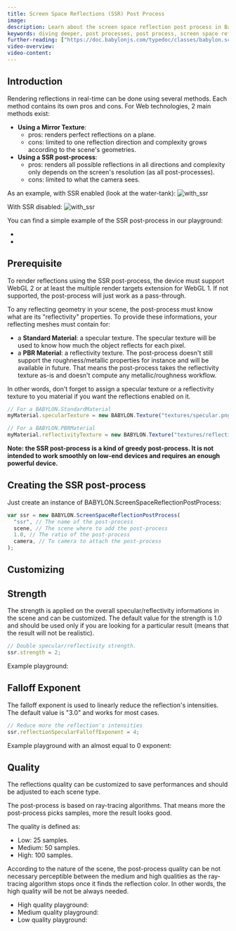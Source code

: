 ```yaml
---
title: Screen Space Reflections (SSR) Post Process
image:
description: Learn about the screen space reflection post process in Babylon.js.
keywords: diving deeper, post processes, post process, screen space reflection, reflection, SSR
further-reading: ["https://doc.babylonjs.com/typedoc/classes/babylon.screenspacereflectionpostprocess"]
video-overview:
video-content:
---
```


## Introduction

Rendering reflections in real-time can be done using several methods. Each method contains its own pros and cons. For Web technologies, 2 main methods exist:

- **Using a Mirror Texture**:
  - pros: renders perfect reflections on a plane.
  - cons: limited to one reflection direction and complexity grows according to the scene's geometries.
- **Using a SSR post-process**:
  - pros: renders all possible reflections in all directions and complexity only depends on the screen's resolution (as all post-processes).
  - cons: limited to what the camera sees.

As an example, with SSR enabled (look at the water-tank):
![with_ssr](/img/how_to/screenSpaceReflectionsPostProcess/with_ssr.png)

With SSR disabled:
![with_ssr](/img/how_to/screenSpaceReflectionsPostProcess/without_ssr.png)

You can find a simple example of the SSR post-process in our playground:

- <Playground id="#PIZ1GK" title="SSR Post Process Example - Standard material" description="Simple example of the screen space reflection Post Process, with Standard material"/>
- <Playground id="#PIZ1GK#303" title="SSR Post Process Example - PBR material" description="Simple example of the screen space reflection Post Process, with PBR material"/>

## Prerequisite

To render reflections using the SSR post-process, the device must support WebGL 2 or at least the multiple render targets extension for WebGL 1. If not supported, the post-process will just work as a pass-through.

To any reflecting geometry in your scene, the post-process must know what are its "reflectivity" properties. To provide these informations, your reflecting meshes must contain for:

- a **Standard Material**: a specular texture. The specular texture will be used to know how much the object reflects for each pixel.
- a **PBR Material**: a reflectivity texture. The post-process doesn't still support the roughness/metallic properties for instance and will be available in future. That means the post-process takes the reflectivity texture as-is and doesn't compute any metallic/roughness workflow.

In other words, don't forget to assign a specular texture or a reflectivity texture to you material if you want the reflections enabled on it.

```javascript
// For a BABYLON.StandardMaterial
myMaterial.specularTexture = new BABYLON.Texture("textures/specular.png", scene);
```

```javascript
// For a BABYLON.PBRMaterial
myMaterial.reflectivityTexture = new BABYLON.Texture("textures/reflectivity.png", scene);
```

**Note: the SSR post-process is a kind of greedy post-process. It is not intended to work smoothly on low-end devices and requires an enough powerful device.**

## Creating the SSR post-process

Just create an instance of BABYLON.ScreenSpaceReflectionPostProcess:

```javascript
var ssr = new BABYLON.ScreenSpaceReflectionPostProcess(
  "ssr", // The name of the post-process
  scene, // The scene where to add the post-process
  1.0, // The ratio of the post-process
  camera, // To camera to attach the post-process
);
```

## Customizing

## Strength

The strength is applied on the overall specular/reflectivity informations in the scene and can be customized. The default value for the strength is 1.0 and should be used only if you are looking for a particular result (means that the result will not be realistic).

```javascript
// Double specular/reflectivity strength.
ssr.strength = 2;
```

Example playground: <Playground id="#PIZ1GK#3" title="SSR Reflective Strength Example" description="Simple example of the reflective strength of the screen space reflection post process."/>

## Falloff Exponent

The falloff exponent is used to linearly reduce the reflection's intensities. The default value is "3.0" and works for most cases.

```javascript
// Reduce more the reflection's intensities
ssr.reflectionSpecularFalloffExponent = 4;
```

Example playground with an almost equal to 0 exponent: <Playground id="#PIZ1GK#2" title="SSR Falloff Example" description="Simple example falloff in the screen space reflection post process."/>

## Quality

The reflections quality can be customized to save performances and should be adjusted to each scene type.

The post-process is based on ray-tracing algorithms. That means more the post-process picks samples, more the result looks good.

The quality is defined as:

- Low: 25 samples.
- Medium: 50 samples.
- High: 100 samples.

According to the nature of the scene, the post-process quality can be not necessary perceptible between the medium and high qualities as the ray-tracing algorithm stops once it finds the reflection color. In other words, the high quality will be not be always needed.

- High quality playground: <Playground id="#PIZ1GK#7" title="High Quality SSR Example" description="Example of high quality screen space reflections."/>
- Medium quality playground: <Playground id="#PIZ1GK#5" title="Medium Quality SSR Example" description="Example of medium quality screen space reflections."/>
- Low quality playground: <Playground id="#PIZ1GK#6" title="Low Quality SSR Example" description="Example of low quality screen space reflections."/>
